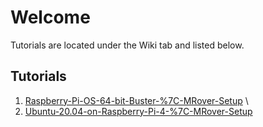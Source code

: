 # Welcome
Tutorials are located under the Wiki tab and listed below.

## Tutorials
1) [Raspberry-Pi-OS-64-bit-Buster-%7C-MRover-Setup](https://github.com/Polishdudealan/Tutorials/wiki/Raspberry-Pi-OS-64-bit-Buster-%7C-MRover-Setup) \
2) [Ubuntu-20.04-on-Raspberry-Pi-4-%7C-MRover-Setup](https://github.com/Polishdudealan/Tutorials/wiki/Ubuntu-20.04-on-Raspberry-Pi-4-%7C-MRover-Setup)
